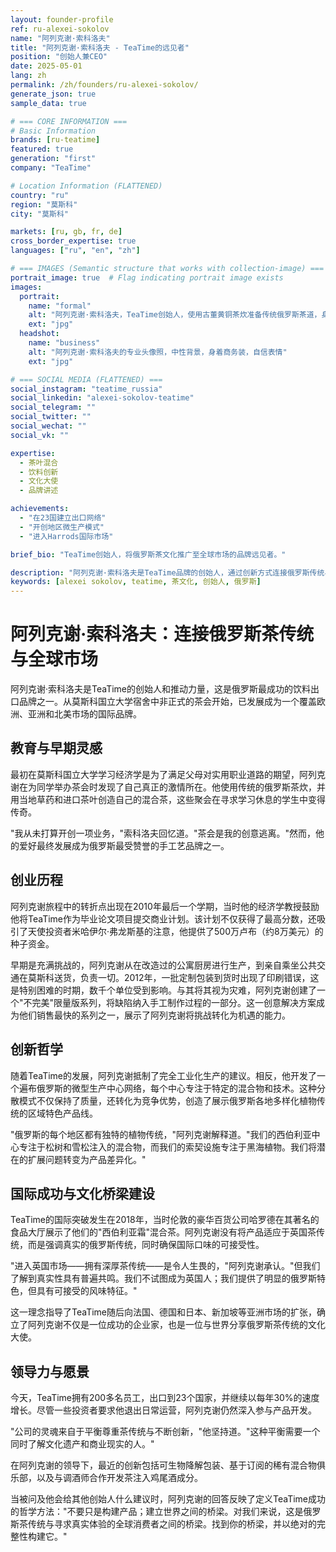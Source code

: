 ```yaml
---
layout: founder-profile
ref: ru-alexei-sokolov
name: "阿列克谢·索科洛夫"
title: "阿列克谢·索科洛夫 - TeaTime的远见者"
position: "创始人兼CEO"
date: 2025-05-01
lang: zh
permalink: /zh/founders/ru-alexei-sokolov/
generate_json: true
sample_data: true

# === CORE INFORMATION ===
# Basic Information
brands: [ru-teatime]
featured: true
generation: "first"
company: "TeaTime"

# Location Information (FLATTENED)
country: "ru"
region: "莫斯科"
city: "莫斯科"

markets: [ru, gb, fr, de]
cross_border_expertise: true
languages: ["ru", "en", "zh"]

# === IMAGES (Semantic structure that works with collection-image) ===
portrait_image: true  # Flag indicating portrait image exists
images:
  portrait:
    name: "formal"
    alt: "阿列克谢·索科洛夫，TeaTime创始人，使用古董黄铜茶炊准备传统俄罗斯茶道，身着传统俄罗斯马甲，在优雅的茶室环境中"
    ext: "jpg"
  headshot:
    name: "business"
    alt: "阿列克谢·索科洛夫的专业头像照，中性背景，身着商务装，自信表情"
    ext: "jpg"

# === SOCIAL MEDIA (FLATTENED) ===
social_instagram: "teatime_russia"
social_linkedin: "alexei-sokolov-teatime"
social_telegram: ""
social_twitter: ""
social_wechat: ""
social_vk: ""

expertise:
  - 茶叶混合
  - 饮料创新
  - 文化大使
  - 品牌讲述

achievements:
  - "在23国建立出口网络"
  - "开创地区微生产模式"
  - "进入Harrods国际市场"

brief_bio: "TeaTime创始人，将俄罗斯茶文化推广至全球市场的品牌远见者。"

description: "阿列克谢·索科洛夫是TeaTime品牌的创始人，通过创新方式连接俄罗斯传统与全球消费者。"
keywords: [alexei sokolov, teatime, 茶文化, 创始人, 俄罗斯]
---
```


# 阿列克谢·索科洛夫：连接俄罗斯茶传统与全球市场

阿列克谢·索科洛夫是TeaTime的创始人和推动力量，这是俄罗斯最成功的饮料出口品牌之一。从莫斯科国立大学宿舍中非正式的茶会开始，已发展成为一个覆盖欧洲、亚洲和北美市场的国际品牌。

## 教育与早期灵感

最初在莫斯科国立大学学习经济学是为了满足父母对实用职业道路的期望，阿列克谢在为同学举办茶会时发现了自己真正的激情所在。他使用传统的俄罗斯茶炊，并用当地草药和进口茶叶创造自己的混合茶，这些聚会在寻求学习休息的学生中变得传奇。

"我从未打算开创一项业务，"索科洛夫回忆道。"茶会是我的创意逃离。"然而，他的爱好最终发展成为俄罗斯最受赞誉的手工艺品牌之一。

## 创业历程

阿列克谢旅程中的转折点出现在2010年最后一个学期，当时他的经济学教授鼓励他将TeaTime作为毕业论文项目提交商业计划。该计划不仅获得了最高分数，还吸引了天使投资者米哈伊尔·弗龙斯基的注意，他提供了500万卢布（约8万美元）的种子资金。

早期是充满挑战的，阿列克谢从在改造过的公寓厨房进行生产，到亲自乘坐公共交通在莫斯科送货，负责一切。2012年，一批定制包装到货时出现了印刷错误，这是特别困难的时期，数千个单位受到影响。与其将其视为灾难，阿列克谢创建了一个"不完美"限量版系列，将缺陷纳入手工制作过程的一部分。这一创意解决方案成为他们销售最快的系列之一，展示了阿列克谢将挑战转化为机遇的能力。

## 创新哲学

随着TeaTime的发展，阿列克谢抵制了完全工业化生产的建议。相反，他开发了一个遍布俄罗斯的微型生产中心网络，每个中心专注于特定的混合物和技术。这种分散模式不仅保持了质量，还转化为竞争优势，创造了展示俄罗斯各地多样化植物传统的区域特色产品线。

"俄罗斯的每个地区都有独特的植物传统，"阿列克谢解释道。"我们的西伯利亚中心专注于松树和雪松注入的混合物，而我们的索契设施专注于黑海植物。我们将潜在的扩展问题转变为产品差异化。"

## 国际成功与文化桥梁建设

TeaTime的国际突破发生在2018年，当时伦敦的豪华百货公司哈罗德在其著名的食品大厅展示了他们的"西伯利亚霜"混合茶。阿列克谢没有将产品适应于英国茶传统，而是强调真实的俄罗斯传统，同时确保国际口味的可接受性。

"进入英国市场——拥有深厚茶传统——是令人生畏的，"阿列克谢承认。"但我们了解到真实性具有普遍共鸣。我们不试图成为英国人；我们提供了明显的俄罗斯特色，但具有可接受的风味特征。"

这一理念指导了TeaTime随后向法国、德国和日本、新加坡等亚洲市场的扩张，确立了阿列克谢不仅是一位成功的企业家，也是一位与世界分享俄罗斯茶传统的文化大使。

## 领导力与愿景

今天，TeaTime拥有200多名员工，出口到23个国家，并继续以每年30%的速度增长。尽管一些投资者要求他退出日常运营，阿列克谢仍然深入参与产品开发。

"公司的灵魂来自于平衡尊重茶传统与不断创新，"他坚持道。"这种平衡需要一个同时了解文化遗产和商业现实的人。"

在阿列克谢的领导下，最近的创新包括可生物降解包装、基于订阅的稀有混合物俱乐部，以及与调酒师合作开发茶注入鸡尾酒成分。

当被问及他会给其他创始人什么建议时，阿列克谢的回答反映了定义TeaTime成功的哲学方法："不要只是构建产品；建立世界之间的桥梁。对我们来说，这是俄罗斯茶传统与寻求真实体验的全球消费者之间的桥梁。找到你的桥梁，并以绝对的完整性构建它。"
